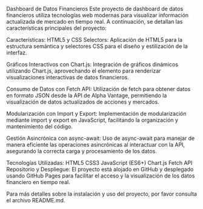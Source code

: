 Dashboard de Datos Financieros
Este proyecto de dashboard de datos financieros utiliza tecnologías web modernas para visualizar información actualizada de mercado en tiempo real. A continuación, se detallan las características principales del proyecto:

Características:
HTML5 y CSS Selectors: Aplicación de HTML5 para la estructura semántica y selectores CSS para el diseño y estilización de la interfaz.

Gráficos Interactivos con Chart.js: Integración de gráficos dinámicos utilizando Chart.js, aprovechando el elemento <canvas> para renderizar visualizaciones interactivas de datos financieros.

Consumo de Datos con Fetch API: Utilización de fetch para obtener datos en formato JSON desde la API de Alpha Vantage, permitiendo la visualización de datos actualizados de acciones y mercados.

Modularización con Import y Export: Implementación de modularización mediante import y export en JavaScript, facilitando la organización y mantenimiento del código.

Gestión Asincrónica con async-await: Uso de async-await para manejar de manera eficiente las operaciones asincrónicas al interactuar con la API, asegurando la correcta carga y procesamiento de los datos.

Tecnologías Utilizadas:
HTML5
CSS3
JavaScript (ES6+)
Chart.js
Fetch API
Repositorio y Despliegue:
El proyecto está alojado en GitHub y desplegado usando GitHub Pages para facilitar el acceso y la visualización de los datos financiero en tiempo real.

Para más detalles sobre la instalación y uso del proyecto, por favor consulta el archivo README.md.
